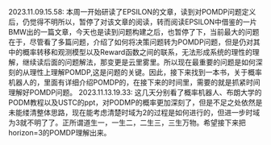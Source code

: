 2023.11.09.15.58:
本周一开始研读了EPSILON的文章，读到对POMDP问题定义后，仍觉得不明所以，暂停了对该文章的阅读，转而阅读EPSILON中借鉴的一片BMW出的一篇文章，今天也是读到问题构建之后，也暂停了下，当前最大的问题在于，尽管看了多篇问题，介绍了如何将决策问题转为POMDP问题，但是仍对其中的概率转移和观测模型以及Reward函数之间的联系，无法形成系统的理性的理解，继续读后面的问题解法，那变更是云里雾里。所以现在最重要的问题是如何深刻的从理性上理解POMDP,这是问题的关键。因此，接下来找到一本书，关于概率机器人的，里面有详细介绍POMDP的，在接下来的时间里，需要的就是抓紧时间理解好POMDP问题。
2023.11.13.19.33:
这几天分别看了概率机器人、布朗大学的PODM教程以及USTC的ppt，对PODMP的概率更加深刻了，但是不足之处依然是未能缕清整体思路，现在能考虑清楚时域为2的过程是如何进行的，但进一步时域为3就不明了了。正所谓道生一，一生二，二生三，三生万物。希望接下来把horizon=3的POMDP理解出来。